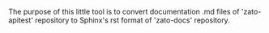 The purpose of this little tool is to convert documentation .md files
of 'zato-apitest' repository to Sphinx's rst format of 'zato-docs' repository.
